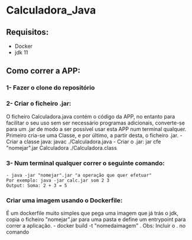 # Calculadora_Java

## Requisitos:
  - Docker
  - jdk 11

## Como correr a APP:
  ### 1- Fazer o clone do repositório
  
  ### 2- Criar o ficheiro .jar:
  O ficheiro Calculadora.java contém o código da APP, no entanto para facilitar o seu uso sem ser necessário programas adicionais, converte-se para um .jar de modo a ser possível   usar esta APP num terminal qualquer. Primeiro cria-se uma Classe, e por último, a partir desta, o ficheiro .jar.
    - Criar a classe java: javac ./Calculadora.java
    - Criar o .jar: jar cfe "nomejar".jar Calculadora ./Calculadora.class

 ### 3- Num terminal qualquer correr o seguinte comando:
    - java -jar "nomejar".jar "a operação que quer efetuar"
    Por exemplo: java -jar calc.jar som 2 3 
    Output: Soma: 2 + 3 = 5

  ### Criar uma imagem usando o Dockerfile:
  É um dockerfile muito simples que pega uma imagem que já trás o jdk, copia o ficheiro "nomejar".jar para uma pasta e define um entrypoint para correr a aplicação.
    - docker build -t "nomedaimagem" .
    Obs: Incluir o . no comando
    
  
  
 
